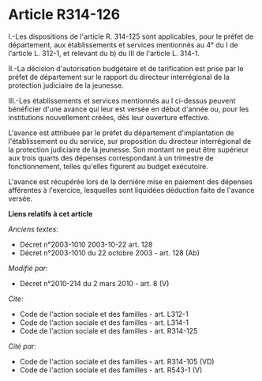 # Article R314-126

I.-Les dispositions de l'article R. 314-125 sont applicables, pour le préfet de département, aux établissements et services
mentionnés au 4° du I de l'article L. 312-1, et relevant du b) du III de l'article L. 314-1. 

II.-La décision d'autorisation budgétaire et de tarification est prise par le préfet de département sur le rapport du
directeur interrégional de la protection judiciaire de la jeunesse. 

III.-Les établissements et services mentionnés au I ci-dessus peuvent bénéficier d'une avance qui leur est versée en début
d'année ou, pour les institutions nouvellement créées, dès leur ouverture effective.

L'avance est attribuée par le préfet du département d'implantation de l'établissement ou du service, sur proposition du
directeur interrégional de la protection judiciaire de la jeunesse. Son montant ne peut être supérieur aux trois quarts des
dépenses correspondant à un trimestre de fonctionnement, telles qu'elles figurent au budget exécutoire.

L'avance est récupérée lors de la dernière mise en paiement des dépenses afférentes à l'exercice, lesquelles sont liquidées
déduction faite de l'avance versée.

**Liens relatifs à cet article**

_Anciens textes_:

  - Décret n°2003-1010 2003-10-22 art. 128
  - Décret n°2003-1010 du 22 octobre 2003 - art. 128 (Ab)

_Modifié par_:

  - Décret n°2010-214 du 2 mars 2010 - art. 8 (V)

_Cite_:

  - Code de l'action sociale et des familles - art. L312-1
  - Code de l'action sociale et des familles - art. L314-1
  - Code de l'action sociale et des familles - art. R314-125

_Cité par_:

  - Code de l'action sociale et des familles - art. R314-105 (VD)
  - Code de l'action sociale et des familles - art. R543-1 (V)
